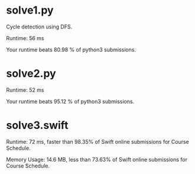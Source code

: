 # solve1.py

Cycle detection using DFS.

Runtime: 56 ms

Your runtime beats 80.98 % of python3 submissions.

# solve2.py

Runtime: 52 ms

Your runtime beats 95.12 % of python3 submissions.

# solve3.swift

Runtime: 72 ms, faster than 98.35% of Swift online submissions for Course Schedule.

Memory Usage: 14.6 MB, less than 73.63% of Swift online submissions for Course Schedule.
